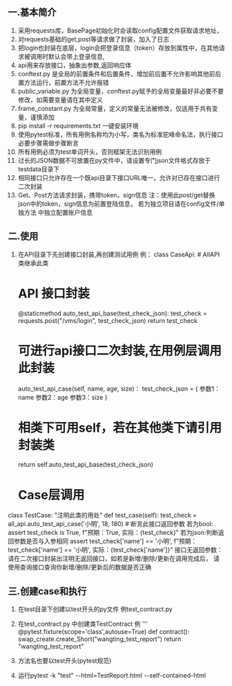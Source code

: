 一.基本简介
-------
1. 采用requests库，BasePage初始化时会读取config配置文件获取请求地址，
2. 对requests基础的get,post等请求做了封装，加入了日志
3. 把login也封装在底层，login会把登录信息（token）存放到属性中，在其他请求被调用时默认会带上登录信息,
4. api用来存放接口，抽象出参数,返回响应体
5. conftest.py 是全局的前置条件和后置条件，增加前后置不允许影响其他前后置方法运行，前置方法不允许报错
6. public_variable.py 为全局变量，conftest.py赋予的全局变量最好非必要不要修改，如需要变量请在其中定义
7. frame_constant.py 为全局常量，定义的常量无法被修改，仅适用于共有变量，谨慎添加
8. pip install -r requirements.txt 一键安装环境
9. 使用pytest标准，所有用例名称均为小写，类名为标准驼峰命名法，执行接口必要步骤需做步骤断言
10. 所有用例必须为test单词开头，否则框架无法识别用例
11. 过长的JSON数据不可放置在py文件中，请设置专门json文件格式存放于testdata目录下
12. 相同接口只允许存在一个既api目录下接口URL唯一，允许对已存在接口进行二次封装
13. Get、Post方法请求封装，携带token，sign信息
    注：使用此post/get替换json中的token，sign信息为前置登陆信息，
    若为独立项目请在config文件/单独方法 中独立配置账户信息

 二.使用
-------
1. 在API目录下先创建接口封装,再创建测试用例
例：
class  CaseApi:  # AllAPI类继承此类
    # API 接口封装
    @staticmethod
    auto_test_api_base(test_check_json):
        test_check = requests.post("/vms/login", test_check_json)
        return test_check
    # 可进行api接口二次封装,在用例层调用此封装
    auto_test_api_case(self, name, age, size)：
        test_check_json = { 
        参数1：name
        参数2：age
        参数3：size
      }
    # 相类下可用self，若在其他类下请引用封装类
    return self.auto_test_api_base(test_check_json)
    
    # Case层调用
class TestCase:
    "注明此类的用处"
    def test_case(self):
        test_check = all_api.auto_test_api_case('小明', 18, 180)
        # 断言此接口返回参数
        若为bool:
        assert test_check is True, f"预期：True, 实际：{test_check}"
        若为json:判断返回参数是否与入参相同
        assert test_check['name'] == '小明', 
            f"预期：test_check['name'] == '小明', 实际：{test_check['name']}"
        接口无返回参数：
            请在二次接口封装出注明无返回接口，如若是新增/删除/更新在调用完成后，
                请使用查询接口查询你新增/删除/更新后的数据是否正确

三.创建case和执行
-------
1. 在test目录下创建以test开头的py文件 例test_contract.py
2. 在test_contract.py 中创建类TestContract
例
'''
@pytest.fixture(scope='class',autouse=True)
def contract():         
    swap_create.create_Short("wangting_test_report")
    return "wangting_test_report"

3. 方法名也要以test开头(pytest规范)
4. 运行pytest -k "test" --html=TestReport.html --self-contained-html
